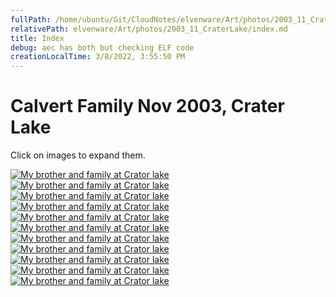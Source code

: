 ```yaml
---
fullPath: /home/ubuntu/Git/CloudNotes/elvenware/Art/photos/2003_11_CraterLake/index.md
relativePath: elvenware/Art/photos/2003_11_CraterLake/index.md
title: Index
debug: aec has both but checking ELF code
creationLocalTime: 3/8/2022, 3:55:50 PM
---
```


<!-- toc -->
<!-- tocstop -->

Calvert Family Nov 2003, Crater Lake
====================================

Click on images to expand them.


  [![My brother and family at Crator lake](https://s3.amazonaws.com/s3bucket01.elvenware.com/elf-photos/2003_11_CraterLake/PB280024s.JPG)](https://s3.amazonaws.com/s3bucket01.elvenware.com/elf-photos/2003_11_CraterLake/PB280024.JPG)   
  [![My brother and family at Crator lake](https://s3.amazonaws.com/s3bucket01.elvenware.com/elf-photos/2003_11_CraterLake/PB280025s.JPG)](https://s3.amazonaws.com/s3bucket01.elvenware.com/elf-photos/2003_11_CraterLake/PB280025.JPG)
  [![My brother and family at Crator lake](https://s3.amazonaws.com/s3bucket01.elvenware.com/elf-photos/2003_11_CraterLake/PB280026s.JPG)](https://s3.amazonaws.com/s3bucket01.elvenware.com/elf-photos/2003_11_CraterLake/PB280026.JPG)   
  [![My brother and family at Crator lake](https://s3.amazonaws.com/s3bucket01.elvenware.com/elf-photos/2003_11_CraterLake/PB280027s.JPG)](https://s3.amazonaws.com/s3bucket01.elvenware.com/elf-photos/2003_11_CraterLake/PB280027.JPG)
  [![My brother and family at Crator lake](https://s3.amazonaws.com/s3bucket01.elvenware.com/elf-photos/2003_11_CraterLake/PB280028s.JPG)](https://s3.amazonaws.com/s3bucket01.elvenware.com/elf-photos/2003_11_CraterLake/PB280028.JPG)   [![My brother and family at Crator lake](https://s3.amazonaws.com/s3bucket01.elvenware.com/elf-photos/2003_11_CraterLake/PB280029s.JPG)](https://s3.amazonaws.com/s3bucket01.elvenware.com/elf-photos/2003_11_CraterLake/PB280029.JPG)
  [![My brother and family at Crator lake](https://s3.amazonaws.com/s3bucket01.elvenware.com/elf-photos/2003_11_CraterLake/PB280030s.JPG)](https://s3.amazonaws.com/s3bucket01.elvenware.com/elf-photos/2003_11_CraterLake/PB280030.JPG)   [![My brother and family at Crator lake](https://s3.amazonaws.com/s3bucket01.elvenware.com/elf-photos/2003_11_CraterLake/PB280031s.JPG)](https://s3.amazonaws.com/s3bucket01.elvenware.com/elf-photos/2003_11_CraterLake/PB280031.JPG)
  [![My brother and family at Crator lake](https://s3.amazonaws.com/s3bucket01.elvenware.com/elf-photos/2003_11_CraterLake/PB280032s.JPG)](https://s3.amazonaws.com/s3bucket01.elvenware.com/elf-photos/2003_11_CraterLake/PB280032.JPG)   [![My brother and family at Crator lake](https://s3.amazonaws.com/s3bucket01.elvenware.com/elf-photos/2003_11_CraterLake/PB280033s.JPG)](https://s3.amazonaws.com/s3bucket01.elvenware.com/elf-photos/2003_11_CraterLake/PB280033.JPG)
  [![My brother and family at Crator lake](https://s3.amazonaws.com/s3bucket01.elvenware.com/elf-photos/2003_11_CraterLake/PB280034s.JPG)](https://s3.amazonaws.com/s3bucket01.elvenware.com/elf-photos/2003_11_CraterLake/PB280034.JPG)   
